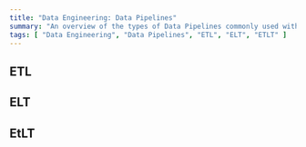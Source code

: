 ```yaml
---
title: "Data Engineering: Data Pipelines"
summary: "An overview of the types of Data Pipelines commonly used within Data Engineering."
tags: [ "Data Engineering", "Data Pipelines", "ETL", "ELT", "ETLT" ]
---
```



## ETL

## ELT

## EtLT
